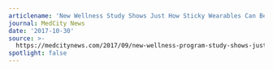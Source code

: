 ```yaml
---
articlename: 'New Wellness Study Shows Just How Sticky Wearables Can Be, Even Among Seniors'
journal: MedCity News
date: '2017-10-30'
source: >-
  https://medcitynews.com/2017/09/new-wellness-program-study-shows-just-sticky-wearables-can-even-among-seniors/
spotlight: false
---
```


